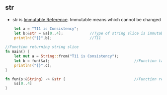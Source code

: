 ## str
- str is [Immutable Reference](/Languages/Programming_Languages/Rust/Reference_Borrowing). Immutable means which cannot be changed
```rust
    let a = "T11 is Consistency";
    let b:&str = &a[0..4];            //Type of string slice is immutable reference.
    println!("{}",b);                 //T11
    
//Function returning string slice
fn main() {
    let mut a = String::from("T11 is Consistency");
    let b = fun(&a);                                      //Function taking string reference
    println!("{}",c);
}

fn fun(s:&String) -> &str {                               //Function returning String Slice
    &s[0..4]
}
```
